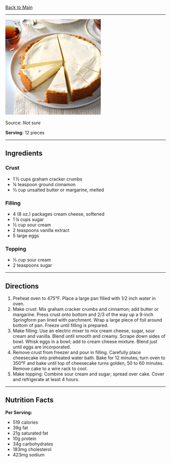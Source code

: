 [Back to Main](/README.md)

---

<img src="/200%20Images/Cheesecake.jpg" width="300" />

Source: *Not sure*

**Serving**: 12 pieces

---
## Ingredients

### Crust

- 1 ½ cups graham cracker crumbs
- ¼ teaspoon ground cinnamon
- ⅓ cup unsalted butter or margarine, melted

### Filling

- 4 (8 oz.) packages cream cheese, softened
- 1 ¼ cups sugar
- ½ cup sour cream
- 2 teaspoons vanilla extract
- 5 large eggs

### Topping

- ½ cup sour cream
- 2 teaspoons sugar

---
## Directions

1. Preheat oven to 475°F. Place a large pan filled with 1/2 inch water in oven.
2. Make crust: Mix graham cracker crumbs and cinnamon; add butter or margarine. Press crust onto bottom and 2/3 of the way up a 9-inch Springform pan lined with parchment. Wrap a large piece of foil around bottom of pan. Freeze until filling is prepared.
3. Make filling: Use an electric mixer to mix cream cheese, sugar, sour cream and vanilla. Blend until smooth and creamy. Scrape down sides of bowl. Whisk eggs in a bowl; add to cream cheese mixture. Blend just until eggs are incorporated.
4. Remove crust from freezer and pour in filling. Carefully place cheesecake into preheated water bath. Bake for 12 minutes; turn oven to 350°F and bake until top of cheesecake turns golden, 50 to 60 minutes. Remove cake to a wire rack to cool.
5. Make topping: Combine sour cream and sugar; spread over cake. Cover and refrigerate at least 4 hours.

---
## Nutrition Facts

**Per Serving:**
- 519 calories
- 39g fat
- 21g saturated fat
- 10g protein
- 34g carbohydrates
- 183mg cholesterol
- 423mg sodium